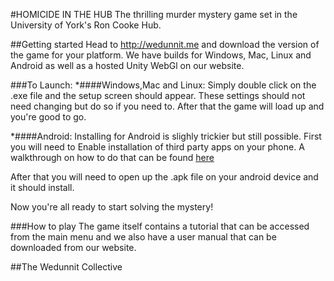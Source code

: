#HOMICIDE IN THE HUB
The thrilling murder mystery game set in the University of York's Ron Cooke Hub.

##Getting started
Head to http://wedunnit.me and download the version of the game for your platform. We have builds for Windows, Mac, Linux and Android as well as a hosted Unity WebGl on our website.

###To Launch: 
*####Windows,Mac and Linux:
Simply double click on the .exe file and the setup screen should appear. These settings should not need changing but do so if you need to. After that the game will load up and you're good to go.

*####Android:
Installing for Android is slighly trickier but still possible. First you will need to Enable installation of third party apps on your phone. A walkthrough on how to do that can be found [here](http://www.inbox.com/article/how-do-enable-third-party-apps-on-android.html)

After that you will need to open up the .apk file on your android device and it should install.

Now you're all ready to start solving the mystery!

###How to play
The game itself contains a tutorial that can be accessed from the main menu and we also have a user manual that can be downloaded from our website. 

##The Wedunnit Collective

